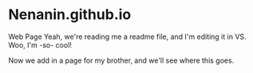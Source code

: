 # Nenanin.github.io
Web Page
Yeah, we're reading me a readme file, and I'm editing it in VS. Woo, I'm -so- cool!

Now we add in a page for my brother, and we'll see where this goes.